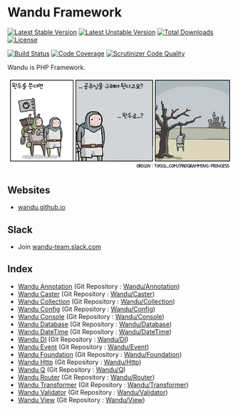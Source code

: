 Wandu Framework
===

[![Latest Stable Version](https://poser.pugx.org/wandu/framework/v/stable.svg)](https://packagist.org/packages/wandu/framework)
[![Latest Unstable Version](https://poser.pugx.org/wandu/framework/v/unstable.svg)](https://packagist.org/packages/wandu/framework)
[![Total Downloads](https://poser.pugx.org/wandu/framework/downloads.svg)](https://packagist.org/packages/wandu/framework)
[![License](https://poser.pugx.org/wandu/framework/license.svg)](https://packagist.org/packages/wandu/framework)

[![Build Status](https://img.shields.io/travis/Wandu/Framework/master.svg)](https://travis-ci.org/Wandu/Framework)
[![Code Coverage](https://scrutinizer-ci.com/g/Wandu/Framework/badges/coverage.png?b=master)](https://scrutinizer-ci.com/g/Wandu/Framework/?branch=master)
[![Scrutinizer Code Quality](https://scrutinizer-ci.com/g/Wandu/Framework/badges/quality-score.png?b=master)](https://scrutinizer-ci.com/g/Wandu/Framework/?branch=master)

Wandu is PHP Framework.

![Wandu](readme.png)

## Websites

- [wandu.github.io](https://wandu.github.io)

## Slack

- Join [wandu-team.slack.com](https://join.slack.com/wandu-team/shared_invite/MjAzMzY5Mzc2Njc2LTE0OTg0NTU3ODItYzNhMzhhNGI0Mg)

## Index

- [Wandu Annotation](src/Wandu/Annotation) (Git Repository : [Wandu/Annotation](https://github.com/Wandu/Annotation))
- [Wandu Caster](src/Wandu/Caster) (Git Repository : [Wandu/Caster](https://github.com/Wandu/Caster))
- [Wandu Collection](src/Wandu/Collection) (Git Repository : [Wandu/Collection](https://github.com/Wandu/Collection))
- [Wandu Config](src/Wandu/Config) (Git Repository : [Wandu/Config](https://github.com/Wandu/Config))
- [Wandu Console](src/Wandu/Console) (Git Repository : [Wandu/Console](https://github.com/Wandu/Console))
- [Wandu Database](src/Wandu/Database) (Git Repository : [Wandu/Database](https://github.com/Wandu/Database))
- [Wandu DateTime](src/Wandu/DateTime) (Git Repository : [Wandu/DateTime](https://github.com/Wandu/DateTime))
- [Wandu DI](src/Wandu/DI) (Git Repository : [Wandu/DI](https://github.com/Wandu/DI))
- [Wandu Event](src/Wandu/Event) (Git Repository : [Wandu/Event](https://github.com/Wandu/Event))
- [Wandu Foundation](src/Wandu/Foundation) (Git Repository : [Wandu/Foundation](https://github.com/Wandu/Foundation))
- [Wandu Http](src/Wandu/Http) (Git Repository : [Wandu/Http](https://github.com/Wandu/Http))
- [Wandu Q](src/Wandu/Q) (Git Repository : [Wandu/Q](https://github.com/Wandu/Q))
- [Wandu Router](src/Wandu/Router) (Git Repository : [Wandu/Router](https://github.com/Wandu/Router))
- [Wandu Transformer](src/Wandu/Transformer) (Git Repository : [Wandu/Transformer](https://github.com/Wandu/Transformer))
- [Wandu Validator](src/Wandu/Validator) (Git Repository : [Wandu/Validator](https://github.com/Wandu/Validator))
- [Wandu View](src/Wandu/View) (Git Repository : [Wandu/View](https://github.com/Wandu/View))
